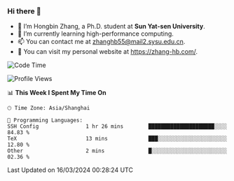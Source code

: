 ### Hi there 👋

- 🔭 I’m Hongbin Zhang, a Ph.D. student at **Sun Yat-sen University**.
- 🌱 I’m currently learning high-performance computing.
- 📫 You can contact me at zhanghb55@mail2.sysu.edu.cn.
- 👀 You can visit my personal website at https://zhang-hb.com/.

<!--START_SECTION:waka-->
![Code Time](http://img.shields.io/badge/Code%20Time-308%20hrs%2031%20mins-blue)

![Profile Views](http://img.shields.io/badge/Profile%20Views-0-blue)

📊 **This Week I Spent My Time On** 

```text
🕑︎ Time Zone: Asia/Shanghai

💬 Programming Languages: 
SSH Config               1 hr 26 mins        █████████████████████░░░░   84.83 % 
TeX                      13 mins             ███░░░░░░░░░░░░░░░░░░░░░░   12.80 % 
Other                    2 mins              █░░░░░░░░░░░░░░░░░░░░░░░░   02.36 % 
```


 Last Updated on 16/03/2024 00:28:24 UTC
<!--END_SECTION:waka-->
